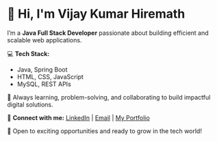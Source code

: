 # 👋 Hi, I'm Vijay Kumar Hiremath

I’m a **Java Full Stack Developer** passionate about building efficient and scalable web applications.

💻 **Tech Stack:**
- Java, Spring Boot
- HTML, CSS, JavaScript
- MySQL, REST APIs

🚀 Always learning, problem-solving, and collaborating to build impactful digital solutions.

🔗 **Connect with me:**
[LinkedIn](www.linkedin.com/in/vijay-kumar-hiremath-634a3b221) | [Email](hvijaykumar51@gmail.com) | [My Portfolio]([https://vijay23vj.github.io/My-Portfolio/])

📌 Open to exciting opportunities and ready to grow in the tech world!
